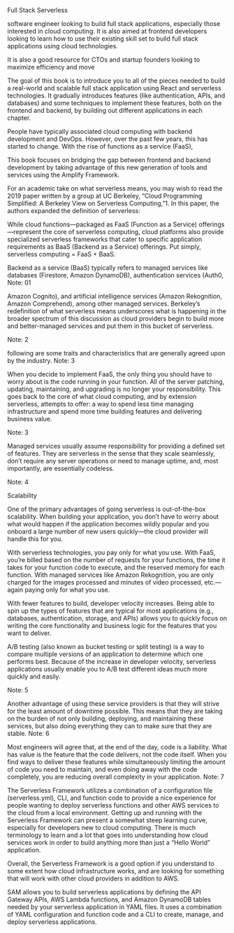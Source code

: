 Full Stack Serverless

 software engineer looking to build full stack applications, especially those interested in cloud computing. It is also aimed at frontend developers looking to learn how to use their existing skill set to build full stack applications using cloud technologies.

 It is also a good resource for CTOs and startup founders looking to maximize efficiency and move

The goal of this book is to introduce you to all of the pieces needed to build a real-world and scalable full stack application using React and serverless technologies. It gradually introduces features (like authentication, APIs, and databases) and some techniques to implement these features, both on the frontend and backend, by building out different applications in each chapter.


 People have typically associated cloud computing with backend development and DevOps. However, over the past few years, this has started to change. With the rise of functions as a service (FaaS),

This book focuses on bridging the gap between frontend and backend development by taking advantage of this new generation of tools and services using the Amplify Framework.


 For an academic take on what serverless means, you may wish to read the 2019 paper written by a group at UC Berkeley, “Cloud Programming Simplified: A Berkeley View on Serverless Computing,”1. In this paper, the authors expanded the definition of serverless:
 
 While cloud functions—packaged as FaaS (Function as a Service) offerings—represent the core of serverless computing, cloud platforms also provide specialized serverless frameworks that cater to specific application requirements as BaaS (Backend as a Service) offerings. Put simply, serverless computing = FaaS + BaaS.

 Backend as a service (BaaS) typically refers to managed services like databases (Firestore, Amazon DynamoDB), authentication services (Auth0, 
Note: 01

Amazon Cognito), and artificial intelligence services (Amazon Rekognition, Amazon Comprehend), among other managed services. Berkeley’s redefinition of what serverless means underscores what is happening in the broader spectrum of this discussion as cloud providers begin to build more and better-managed services and put them in this bucket of serverless.

Note: 2

following are some traits and characteristics that are generally agreed upon by the industry.
Note: 3


 When you decide to implement FaaS, the only thing you should have to worry about is the code running in your function. All of the server patching, updating, maintaining, and upgrading is no longer your responsibility. This goes back to the core of what cloud computing, and by extension serverless, attempts to offer: a way to spend less time managing infrastructure and spend more time building features and delivering business value.

Note: 3

Managed services usually assume responsibility for providing a defined set of features. They are serverless in the sense that they scale seamlessly, don’t require any server operations or need to manage uptime, and, most importantly, are essentially codeless.

Note: 4


 Scalability

 One of the primary advantages of going serverless is out-of-the-box scalability. When building your application, you don’t have to worry about what would happen if the application becomes wildly popular and you onboard a large number of new users quickly—the cloud provider will handle this for you.


With serverless technologies, you pay only for what you use. With FaaS, you’re billed based on the number of requests for your functions, the time it takes for your function code to execute, and the reserved memory for each function. With managed services like Amazon Rekognition, you are only charged for the images processed and minutes of video processed, etc.—again paying only for what you use.


With fewer features to build, developer velocity increases. Being able to spin up the types of features that are typical for most applications (e.g., databases, authentication, storage, and APIs) allows you to quickly focus on writing the core functionality and business logic for the features that you want to deliver.


A/B testing (also known as bucket testing or split testing) is a way to compare multiple versions of an application to determine which one performs best. Because of the increase in developer velocity, serverless applications usually enable you to A/B test different ideas much more quickly and easily.

Note: 5

Another advantage of using these service providers is that they will strive for the least amount of downtime possible. This means that they are taking on the burden of not only building, deploying, and maintaining these services, but also doing everything they can to make sure that they are stable.
Note: 6


 Most engineers will agree that, at the end of the day, code is a liability. What has value is the feature that the code delivers, not the code itself. When you find ways to deliver these features while simultaneously limiting the amount of code you need to maintain, and even doing away with the code completely, you are reducing overall complexity in your application.
Note: 7

The Serverless Framework utilizes a combination of a configuration file (serverless.yml), CLI, and function code to provide a nice experience for people wanting to deploy serverless functions and other AWS services to the cloud from a local environment. Getting up and running with the Serverless Framework can present a somewhat steep learning curve, especially for developers new to cloud computing. There is much terminology to learn and a lot that goes into understanding how cloud services work in order to build anything more than just a “Hello World” application.


Overall, the Serverless Framework is a good option if you understand to some extent how cloud infrastructure works, and are looking for something that will work with other cloud providers in addition to AWS.


SAM allows you to build serverless applications by defining the API Gateway APIs, AWS Lambda functions, and Amazon DynamoDB tables needed by your serverless application in YAML files. It uses a combination of YAML configuration and function code and a CLI to create, manage, and deploy serverless applications.